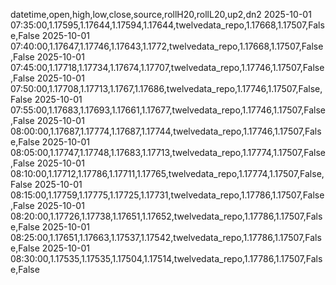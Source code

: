 datetime,open,high,low,close,source,rollH20,rollL20,up2,dn2
2025-10-01 07:35:00,1.17595,1.17644,1.17594,1.17644,twelvedata_repo,1.17668,1.17507,False,False
2025-10-01 07:40:00,1.17647,1.17746,1.17643,1.1772,twelvedata_repo,1.17668,1.17507,False,False
2025-10-01 07:45:00,1.17718,1.17734,1.17674,1.17707,twelvedata_repo,1.17746,1.17507,False,False
2025-10-01 07:50:00,1.17708,1.17713,1.1767,1.17686,twelvedata_repo,1.17746,1.17507,False,False
2025-10-01 07:55:00,1.17683,1.17693,1.17661,1.17677,twelvedata_repo,1.17746,1.17507,False,False
2025-10-01 08:00:00,1.17687,1.17774,1.17687,1.17744,twelvedata_repo,1.17746,1.17507,False,False
2025-10-01 08:05:00,1.17747,1.17748,1.17683,1.17713,twelvedata_repo,1.17774,1.17507,False,False
2025-10-01 08:10:00,1.17712,1.17786,1.17711,1.17765,twelvedata_repo,1.17774,1.17507,False,False
2025-10-01 08:15:00,1.17759,1.17775,1.17725,1.17731,twelvedata_repo,1.17786,1.17507,False,False
2025-10-01 08:20:00,1.17726,1.17738,1.17651,1.17652,twelvedata_repo,1.17786,1.17507,False,False
2025-10-01 08:25:00,1.17651,1.17663,1.17537,1.17542,twelvedata_repo,1.17786,1.17507,False,False
2025-10-01 08:30:00,1.17535,1.17535,1.17504,1.17514,twelvedata_repo,1.17786,1.17507,False,False
